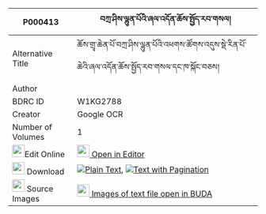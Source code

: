 |P000413|བཀྲ་ཤིས་ལྷུན་པོའི་ཞལ་འདོན་ཆོས་སྤྱོད་རབ་གསལ། 
| --- | --- 
|Alternative Title |ཆོས་གྲྭ་ཆེན་པོ་བཀྲ་ཤིས་ལྷུན་པོའི་འཕགས་ཚོགས་འདུས་སྡེ་རིན་པོ་ཆེའི་ཞལ་འདོན་ཆོས་སྤྱོད་རབ་གསལ་དང་ཁ་སྐོང་བཅས།
|Author | 
|BDRC ID | W1KG2788
|Creator | Google OCR
|Number of Volumes| 1
|<img width="25" src="https://img.icons8.com/color/25/000000/edit-property.png">Edit Online| [<img width="25" src="https://avatars.githubusercontent.com/u/45091458?s=200&v=4"> Open in Editor](http://editor.openpecha.org/P000413)
|<img width="25" src="https://img.icons8.com/fluent/48/000000/download-2.png"/>  Download | [![](https://img.icons8.com/color/20/000000/txt.png)Plain Text](https://github.com/Openpecha/P000413/releases/download/v1/tashi_lhunpo_i_shyaldon_chocho_plain_P000413.zip), [![](https://img.icons8.com/color/20/000000/txt.png)Text with Pagination](https://github.com/Openpecha/P000413/releases/download/v1/tashi_lhunpo_i_shyaldon_chocho_pages_P000413.zip)
|<img width="25" src="https://img.icons8.com/plasticine/100/000000/pictures-folder.png"/>  Source Images | [<img width="25" src="https://library.bdrc.io/icons/BUDA-small.svg"> Images of text file open in BUDA](https://library.bdrc.io/show/bdr:W1KG2788)